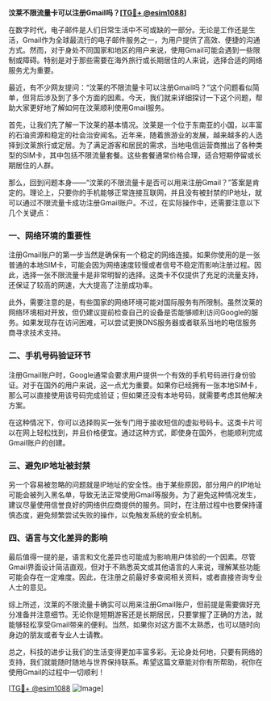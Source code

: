 **汶莱不限流量卡可以注册Gmail吗？[[TG💪+ @esim1088](https://t.me/s/esim1088)]**

在数字时代，电子邮件是人们日常生活中不可或缺的一部分。无论是工作还是生活，Gmail作为全球最流行的电子邮件服务之一，为用户提供了高效、便捷的沟通方式。然而，对于身处不同国家和地区的用户来说，使用Gmail可能会遇到一些限制或障碍。特别是对于那些需要在海外旅行或长期居住的人来说，选择合适的网络服务尤为重要。

最近，有不少网友提问：“汶莱的不限流量卡可以注册Gmail吗？”这个问题看似简单，但背后涉及到了多个方面的因素。今天，我们就来详细探讨一下这个问题，帮助大家更好地了解如何在汶莱顺利使用Gmail服务。

首先，让我们先了解一下汶莱的基本情况。汶莱是一个位于东南亚的小国，以丰富的石油资源和稳定的社会治安闻名。近年来，随着旅游业的发展，越来越多的人选择到汶莱旅行或定居。为了满足游客和居民的需求，当地电信运营商推出了各种类型的SIM卡，其中包括不限流量套餐。这些套餐通常价格合理，适合短期停留或长期居住的人群。

那么，回到问题本身——“汶莱的不限流量卡是否可以用来注册Gmail？”答案是肯定的。理论上，只要你的手机能够正常连接互联网，并且没有被封禁的IP地址，就可以通过不限流量卡成功注册Gmail账户。不过，在实际操作中，还需要注意以下几个关键点：

### 一、网络环境的重要性

注册Gmail账户的第一步当然是确保有一个稳定的网络连接。如果你使用的是一张普通的本地SIM卡，可能会因为网络速度较慢或者信号不稳定而影响注册过程。因此，选择一张不限流量卡是非常明智的选择。这类卡不仅提供了充足的流量支持，还保证了较高的网速，大大提高了注册成功率。

此外，需要注意的是，有些国家的网络环境可能对国际服务有所限制。虽然汶莱的网络环境相对开放，但仍建议提前检查自己的设备是否能够顺利访问Google的服务。如果发现存在访问困难，可以尝试更换DNS服务器或者联系当地的电信服务商寻求技术支持。

### 二、手机号码验证环节

注册Gmail账户时，Google通常会要求用户提供一个有效的手机号码进行身份验证。对于在国外的用户来说，这一点尤为重要。如果你已经拥有一张本地SIM卡，那么可以直接使用该号码完成验证；但如果还没有本地号码，就需要考虑其他解决方案。

在这种情况下，你可以选择购买一张专门用于接收短信的虚拟号码卡。这类卡片可以在网上轻松找到，并且价格便宜。通过这种方式，即使身在国外，也能顺利完成Gmail账户的创建。

### 三、避免IP地址被封禁

另一个容易被忽略的问题就是IP地址的安全性。由于某些原因，部分用户的IP地址可能会被列入黑名单，导致无法正常使用Gmail等服务。为了避免这种情况发生，建议尽量使用信誉良好的网络供应商提供的服务。同时，在注册过程中也要保持谨慎态度，避免频繁尝试失败的操作，以免触发系统的安全机制。

### 四、语言与文化差异的影响

最后值得一提的是，语言和文化差异也可能成为影响用户体验的一个因素。尽管Gmail界面设计简洁直观，但对于不熟悉英文或其他语言的人来说，理解某些功能可能会存在一定难度。因此，在注册之前最好多查阅相关资料，或者直接咨询专业人士的意见。

综上所述，汶莱的不限流量卡确实可以用来注册Gmail账户，但前提是需要做好充分准备并注意细节。无论你是短期游客还是长期居民，只要掌握了正确的方法，就能够轻松享受Gmail带来的便利。当然，如果你对这方面不太熟悉，也可以随时向身边的朋友或者专业人士请教。

总之，科技的进步让我们的生活变得更加丰富多彩。无论身处何地，只要有网络的支持，我们就能随时随地与世界保持联系。希望这篇文章能对你有所帮助，祝你在使用Gmail的过程中一切顺利！

[[TG💪+ @esim1088](https://t.me/s/esim1088) ![Image](https://i.postimg.cc/4NQfJmqS/Snipaste-2025-05-13-00-14-12.png)]